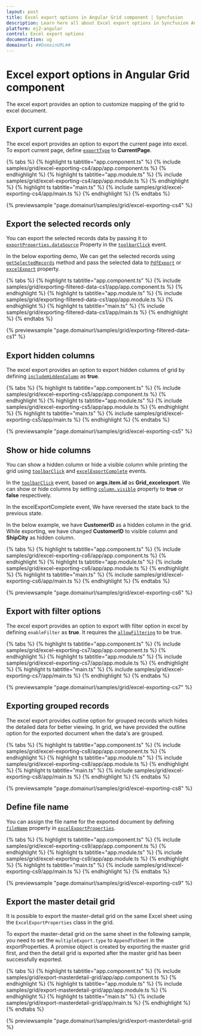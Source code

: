 ```yaml
---
layout: post
title: Excel export options in Angular Grid component | Syncfusion
description: Learn here all about Excel export options in Syncfusion Angular Grid component of Syncfusion Essential JS 2 and more.
platform: ej2-angular
control: Excel export options 
documentation: ug
domainurl: ##DomainURL##
---
```


# Excel export options in Angular Grid component

The excel export provides an option to customize mapping of the grid to excel document.

## Export current page

The excel export provides an option to export the current page into excel. To export current page, define [`exportType`](https://ej2.syncfusion.com/angular/documentation/api/grid/excelExportProperties/#exporttype) to **CurrentPage**.

{% tabs %}
{% highlight ts tabtitle="app.component.ts" %}
{% include samples/grid/excel-exporting-cs4/app/app.component.ts %}
{% endhighlight %}
{% highlight ts tabtitle="app.module.ts" %}
{% include samples/grid/excel-exporting-cs4/app/app.module.ts %}
{% endhighlight %}
{% highlight ts tabtitle="main.ts" %}
{% include samples/grid/excel-exporting-cs4/app/main.ts %}
{% endhighlight %}
{% endtabs %}
  
{% previewsample "page.domainurl/samples/grid/excel-exporting-cs4" %}

## Export the selected records only

You can export the selected records data by passing it to [`exportProperties.dataSource`](https://ej2.syncfusion.com/angular/documentation/api/grid/pdfExportProperties/#datasource) Property in the [`toolbarClick`](https://ej2.syncfusion.com/angular/documentation/api/grid/#toolbarclick) event.

In the below exporting demo, We can get the selected records using [`getSelectedRecords`](https://ej2.syncfusion.com/angular/documentation/api/grid/#getselectedrecords) method and pass the selected data to [`PdfExport`](https://ej2.syncfusion.com/angular/documentation/api/grid/#pdfexport) or [`excelExport`](https://ej2.syncfusion.com/angular/documentation/api/grid/#excelexport) property.

{% tabs %}
{% highlight ts tabtitle="app.component.ts" %}
{% include samples/grid/exporting-filtered-data-cs1/app/app.component.ts %}
{% endhighlight %}
{% highlight ts tabtitle="app.module.ts" %}
{% include samples/grid/exporting-filtered-data-cs1/app/app.module.ts %}
{% endhighlight %}
{% highlight ts tabtitle="main.ts" %}
{% include samples/grid/exporting-filtered-data-cs1/app/main.ts %}
{% endhighlight %}
{% endtabs %}
  
{% previewsample "page.domainurl/samples/grid/exporting-filtered-data-cs1" %}

## Export hidden columns

The excel export provides an option to export hidden columns of grid by defining [`includeHiddenColumn`](https://ej2.syncfusion.com/angular/documentation/api/grid/excelExportProperties/#includehiddencolumn) as **true**.

{% tabs %}
{% highlight ts tabtitle="app.component.ts" %}
{% include samples/grid/excel-exporting-cs5/app/app.component.ts %}
{% endhighlight %}
{% highlight ts tabtitle="app.module.ts" %}
{% include samples/grid/excel-exporting-cs5/app/app.module.ts %}
{% endhighlight %}
{% highlight ts tabtitle="main.ts" %}
{% include samples/grid/excel-exporting-cs5/app/main.ts %}
{% endhighlight %}
{% endtabs %}
  
{% previewsample "page.domainurl/samples/grid/excel-exporting-cs5" %}

## Show or hide columns

You can show a hidden column or hide a visible column while printing the grid using [`toolbarClick`](https://ej2.syncfusion.com/angular/documentation/api/grid/#toolbarclick) and [`excelExportComplete`](https://ej2.syncfusion.com/angular/documentation/api/grid/#excelexportcomplete) events.

In the [`toolbarClick`](https://ej2.syncfusion.com/angular/documentation/api/grid/#toolbarclick) event, based on **args.item.id** as **Grid_excelexport**. We can show or hide columns by setting [`column.visible`](https://ej2.syncfusion.com/angular/documentation/api/grid/column/#visible) property to **true** or **false** respectively.

In the excelExportComplete event, We have reversed the state back to the previous state.

In the below example, we have **CustomerID** as a hidden column in the grid. While exporting, we have changed **CustomerID** to visible column and **ShipCity** as hidden column.

{% tabs %}
{% highlight ts tabtitle="app.component.ts" %}
{% include samples/grid/excel-exporting-cs6/app/app.component.ts %}
{% endhighlight %}
{% highlight ts tabtitle="app.module.ts" %}
{% include samples/grid/excel-exporting-cs6/app/app.module.ts %}
{% endhighlight %}
{% highlight ts tabtitle="main.ts" %}
{% include samples/grid/excel-exporting-cs6/app/main.ts %}
{% endhighlight %}
{% endtabs %}
  
{% previewsample "page.domainurl/samples/grid/excel-exporting-cs6" %}

## Export with filter options

The excel export provides an option to export with filter option in excel by defining `enableFilter` as **true**. It requires the [`allowFiltering`](https://ej2.syncfusion.com/angular/documentation/api/grid/#allowfiltering) to be true.

{% tabs %}
{% highlight ts tabtitle="app.component.ts" %}
{% include samples/grid/excel-exporting-cs7/app/app.component.ts %}
{% endhighlight %}
{% highlight ts tabtitle="app.module.ts" %}
{% include samples/grid/excel-exporting-cs7/app/app.module.ts %}
{% endhighlight %}
{% highlight ts tabtitle="main.ts" %}
{% include samples/grid/excel-exporting-cs7/app/main.ts %}
{% endhighlight %}
{% endtabs %}
  
{% previewsample "page.domainurl/samples/grid/excel-exporting-cs7" %}

## Exporting grouped records

The excel export provides outline option for grouped records which hides the detailed data for better viewing. In grid, we have provided the outline option for the exported document when the data's are grouped.

{% tabs %}
{% highlight ts tabtitle="app.component.ts" %}
{% include samples/grid/excel-exporting-cs8/app/app.component.ts %}
{% endhighlight %}
{% highlight ts tabtitle="app.module.ts" %}
{% include samples/grid/excel-exporting-cs8/app/app.module.ts %}
{% endhighlight %}
{% highlight ts tabtitle="main.ts" %}
{% include samples/grid/excel-exporting-cs8/app/main.ts %}
{% endhighlight %}
{% endtabs %}
  
{% previewsample "page.domainurl/samples/grid/excel-exporting-cs8" %}

## Define file name

You can assign the file name for the exported document by defining [`fileName`](https://ej2.syncfusion.com/angular/documentation/api/grid/excelExportProperties/#filename) property in [`excelExportProperties`](https://ej2.syncfusion.com/angular/documentation/api/grid/excelExportProperties).

{% tabs %}
{% highlight ts tabtitle="app.component.ts" %}
{% include samples/grid/excel-exporting-cs9/app/app.component.ts %}
{% endhighlight %}
{% highlight ts tabtitle="app.module.ts" %}
{% include samples/grid/excel-exporting-cs9/app/app.module.ts %}
{% endhighlight %}
{% highlight ts tabtitle="main.ts" %}
{% include samples/grid/excel-exporting-cs9/app/main.ts %}
{% endhighlight %}
{% endtabs %}
  
{% previewsample "page.domainurl/samples/grid/excel-exporting-cs9" %}

## Export the master detail grid

It is possible to export the master-detail grid on the same Excel sheet using the `ExcelExportProperties` class in the grid.

To export the master-detail grid on the same sheet in the following sample, you need to set the `multipleExport.type` to `AppendToSheet` in the exportProperties. A promise object is created by exporting the master grid first, and then the detail grid is exported after the master grid has been successfully exported.

{% tabs %}
{% highlight ts tabtitle="app.component.ts" %}
{% include samples/grid/export-masterdetail-grid/app/app.component.ts %}
{% endhighlight %}
{% highlight ts tabtitle="app.module.ts" %}
{% include samples/grid/export-masterdetail-grid/app/app.module.ts %}
{% endhighlight %}
{% highlight ts tabtitle="main.ts" %}
{% include samples/grid/export-masterdetail-grid/app/main.ts %}
{% endhighlight %}
{% endtabs %}
  
{% previewsample "page.domainurl/samples/grid/export-masterdetail-grid %}
